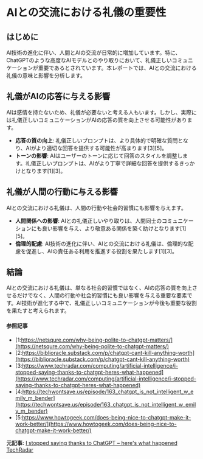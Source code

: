 # AIとの交流における礼儀の重要性

## はじめに

AI技術の進化に伴い、人間とAIの交流が日常的に増加しています。特に、ChatGPTのような高度なAIモデルとのやり取りにおいて、礼儀正しいコミュニケーションが重要であるとされています。本レポートでは、AIとの交流における礼儀の意味と影響を分析します。

## 礼儀がAIの応答に与える影響

AIは感情を持たないため、礼儀が必要ないと考える人もいます。しかし、実際には礼儀正しいコミュニケーションがAIの応答の質を向上させる可能性があります。

- **応答の質の向上**: 礼儀正しいプロンプトは、より具体的で明確な質問となり、AIがより適切な回答を提供する可能性が高まります[3][5]。
- **トーンの影響**: AIはユーザーのトーンに応じて回答のスタイルを調整します。礼儀正しいプロンプトは、AIがより丁寧で詳細な回答を提供するきっかけとなります[1][3]。

## 礼儀が人間の行動に与える影響

AIとの交流における礼儀は、人間の行動や社会的習慣にも影響を与えます。

- **人間関係への影響**: AIとの礼儀正しいやり取りは、人間同士のコミュニケーションにも良い影響を与え、より敬意ある関係を築く助けとなります[1][5]。
- **倫理的配慮**: AI技術の進化に伴い、AIとの交流における礼儀は、倫理的な配慮を促進し、AIの責任ある利用を推進する役割を果たします[1][3]。

## 結論

AIとの交流における礼儀は、単なる社会的習慣ではなく、AIの応答の質を向上させるだけでなく、人間の行動や社会的習慣にも良い影響を与える重要な要素です。AI技術が進化する中で、礼儀正しいコミュニケーションが今後も重要な役割を果たすと考えられます。

#### 参照記事
- [1:https://netsqure.com/why-being-polite-to-chatgpt-matters/](https://netsqure.com/why-being-polite-to-chatgpt-matters/)
- [2:https://biblioracle.substack.com/p/chatgpt-cant-kill-anything-worth](https://biblioracle.substack.com/p/chatgpt-cant-kill-anything-worth)
- [3:https://www.techradar.com/computing/artificial-intelligence/i-stopped-saying-thanks-to-chatgpt-heres-what-happened](https://www.techradar.com/computing/artificial-intelligence/i-stopped-saying-thanks-to-chatgpt-heres-what-happened)
- [4:https://techwontsave.us/episode/163_chatgpt_is_not_intelligent_w_emily_m_bender](https://techwontsave.us/episode/163_chatgpt_is_not_intelligent_w_emily_m_bender)
- [5:https://www.howtogeek.com/does-being-nice-to-chatgpt-make-it-work-better/](https://www.howtogeek.com/does-being-nice-to-chatgpt-make-it-work-better/)


**元記事:** [I stopped saying thanks to ChatGPT – here's what happened TechRadar](https://www.techradar.com/computing/artificial-intelligence/i-stopped-saying-thanks-to-chatgpt-heres-what-happened)